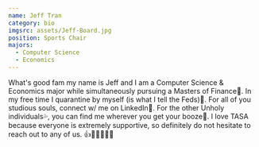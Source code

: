 ```yaml
---
name: Jeff Tran
category: bio
imgsrc: assets/Jeff-Board.jpg
position: Sports Chair
majors:
  - Computer Science
  - Economics
---
```

What's good fam my name is Jeff and I am a Computer Science & Economics major while simultaneously pursuing a Masters of Finance😤. In my free time I quarantine by myself (is what I tell the Feds)👀. For all of you studious souls, connect w/ me on LinkedIn🙌. For the other Unholy individuals💦, you can find me wherever you get your booze🍾. I love TASA because everyone is extremely supportive, so definitely do not hesitate to reach out to any of us. 👍🥡🥢🥟🍚🥂
